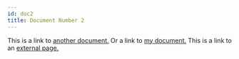 ```yaml
---
id: doc2
title: Document Number 2
---
```


This is a link to [another document.](doc3.md)  Or a link to [my document.](helloMarkup.md) This is a link to an [external page.](http://www.example.com)
